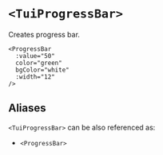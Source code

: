 # `<TuiProgressBar>`

Creates progress bar.

```vue-html
<ProgressBar
  :value="50"
  color="green"
  bgColor="white"
  :width="12"
/>
```

## Aliases

`<TuiProgressBar>` can be also referenced as:

- `<ProgressBar>`
